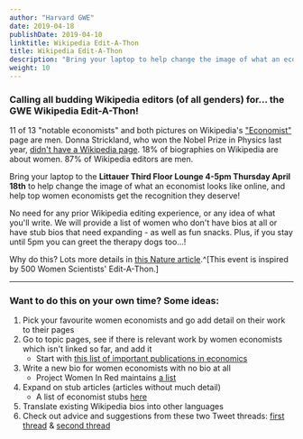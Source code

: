 ```yaml
---
author: "Harvard GWE"
date: 2019-04-18
publishDate: 2019-04-10
linktitle: Wikipedia Edit-A-Thon
title: Wikipedia Edit-A-Thon
description: "Bring your laptop to help change the image of what an economist looks like online. This event will take place on Thursday, April 18th from 4:00-5:00pm in the Littauer Hanson-Mason room."
weight: 10
---
```


### Calling all budding Wikipedia editors (of all genders) for... **the GWE Wikipedia Edit-A-Thon!**

11 of 13 "notable economists" and both pictures on Wikipedia's ["Economist"](https://en.wikipedia.org/wiki/Economist) page are men. Donna Strickland, who won the Nobel Prize in Physics last year, [didn't have a Wikipedia page](https://www.theguardian.com/science/2018/oct/03/donna-strickland-nobel-physics-prize-wikipedia-denied). 18% of biographies on Wikipedia are about women. 87% of Wikipedia editors are men. 

Bring your laptop to the **Littauer Third Floor Lounge 4-5pm Thursday April 18th** to help change the image of what an economist looks like online, and help top women economists get the recognition they deserve! 

No need for any prior Wikipedia editing experience, or any idea of what you'll write. We will provide a list of women who don't have bios at all or have stub bios that need expanding - as well as fun snacks. Plus, if you stay until 5pm you can greet the therapy dogs too...!

Why do this? Lots more details in [this Nature article](https://www.nature.com/articles/d41586-018-05947-8).^[This event is inspired by 500 Women Scientists' Edit-A-Thon.] 

---

### Want to do this on your own time? Some ideas:

1. Pick your favourite women economists and go add detail on their work to their pages
2. Go to topic pages, see if there is relevant work by women economists which isn't linked so far, and add it 
    - Start with [this list of important publications in economics](https://en.wikipedia.org/wiki/List_of_important_publications_in_economics)
3. Write a new bio for women economists with no bio at all 
    - Project Women In Red maintains [a list](https://en.wikipedia.org/wiki/Wikipedia:WikiProject_Women_in_Red/Missing_articles_by_occupation/Economists)
4. Expand on stub articles (articles without much detail)
    - A list of economist stubs [here](https://en.wikipedia.org/wiki/Category:Economist_stubs)
5. Translate existing Wikipedia bios into other languages
6. Check out advice and suggestions from these two Tweet threads: [first thread](https://twitter.com/annastansbury/status/1113637945821540354) & [second thread](https://twitter.com/MarinaAdshade/status/1113440334359408645)